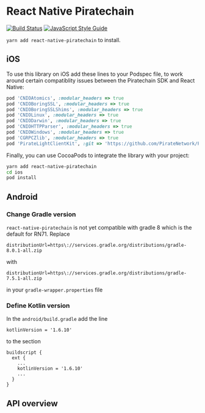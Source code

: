 # React Native Piratechain

[![Build Status](https://travis-ci.org/EdgeApp/react-native-piratechain.svg?branch=master)](https://travis-ci.org/EdgeApp/react-native-piratechain)
[![JavaScript Style Guide](https://img.shields.io/badge/code_style-standard-brightgreen.svg)](https://standardjs.com)

`yarn add react-native-piratechain` to install.

## iOS

To use this library on iOS add these lines to your Podspec file, to work around certain compatiblity issues between the Piratechain SDK and React Native:

```ruby
pod 'CNIOAtomics', :modular_headers => true
pod 'CNIOBoringSSL', :modular_headers => true
pod 'CNIOBoringSSLShims', :modular_headers => true
pod 'CNIOLinux', :modular_headers => true
pod 'CNIODarwin', :modular_headers => true
pod 'CNIOHTTPParser', :modular_headers => true
pod 'CNIOWindows', :modular_headers => true
pod 'CGRPCZlib', :modular_headers => true
pod 'PirateLightClientKit', :git => 'https://github.com/PirateNetwork/PirateLightClientKit.git', :commit => 'f939db082643d73cead7172da0a862f3b3df34a9'
```

Finally, you can use CocoaPods to integrate the library with your project:

```bash
yarn add react-native-piratechain
cd ios
pod install
```

## Android

### Change Gradle version

`react-native-piratechain` is not yet compatible with gradle 8 which is the default for RN71. Replace

    distributionUrl=https\://services.gradle.org/distributions/gradle-8.0.1-all.zip

with

    distributionUrl=https\://services.gradle.org/distributions/gradle-7.5.1-all.zip

in your `gradle-wrapper.properties` file

### Define Kotlin version

In the `android/build.gradle` add the line

    kotlinVersion = '1.6.10'

to the section

    buildscript {
      ext {
        ...
        kotlinVersion = '1.6.10'
        ...
      }
    }

## API overview
